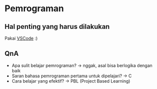 # Pemrograman

## Hal penting yang harus dilakukan

Pakai [VSCode](Vscode1.md) :)

## QnA

- Apa sulit belajar pemrograman? -> nggak, asal bisa berlogika dengan baik
- Saran bahasa pemrograman pertama untuk dipelajari? -> C
- Cara belajar yang efektif? -> PBL (Project Based Learning)
